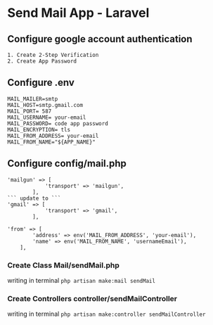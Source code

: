 # Send Mail App - Laravel

## Configure google account authentication
    1. Create 2-Step Verification
    2. Create App Password

## Configure .env
```
MAIL_MAILER=smtp
MAIL_HOST=smtp.gmail.com
MAIL_PORT= 587
MAIL_USERNAME= your-email
MAIL_PASSWORD= code app password
MAIL_ENCRYPTION= tls
MAIL_FROM_ADDRESS= your-email
MAIL_FROM_NAME="${APP_NAME}"
```

## Configure config/mail.php
```
'mailgun' => [
            'transport' => 'mailgun',
        ],
``` update to ```
'gmail' => [
            'transport' => 'gmail',
        ],
```


```
'from' => [
        'address' => env('MAIL_FROM_ADDRESS', 'your-email'),
        'name' => env('MAIL_FROM_NAME', 'usernameEmail'),
    ],
```

### Create Class Mail/sendMail.php
writing in terminal ``` php artisan make:mail sendMail ```

### Create Controllers controller/sendMailController
writing in terminal ``` php artisan make:controller sendMailController ```

